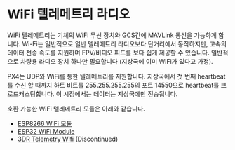 # WiFi 텔레메트리 라디오

WiFi 텔레메트리는 기체의 WiFi 무선 장치와 GCS간에 MAVLink 통신을 가능하게 합니다. Wi-Fi는 일반적으로 일반 텔레메트리 라디오보다 단거리에서 동작하지만, 고속의 데이터 전송 속도를 지원하며 FPV/비디오 피드를 보다 쉽게 제공할 수 있습니다. 일반적으로 차량용 라디오 장치 하나만 필요합니다 (지상국에 이미 WiFi가 있다고 가정).

PX4는 UDP와 WiFi를 통한 텔레메트리를 지원합니다. 지상국에서 첫 번째 heartbeat를 수신 할 때까지 하트 비트를 255.255.255.255의 포트 14550으로 heartbeat를 브로드캐스팅합니다. 이 시점에서는 데이터는 지상국에만 전송됩니다.

호환 가능한 WiFi 텔레메트리 모듈은 아래와 같습니다.
* [ESP8266 WiFi 모듈](../telemetry/esp8266_wifi_module.md)
* [ESP32 WiFi Module](../telemetry/esp32_wifi_module.md)
* [3DR Telemetry Wifi](../telemetry/3dr_telemetry_wifi.md) (Discontinued)